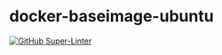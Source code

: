 # docker-baseimage-ubuntu

[![GitHub Super-Linter](https://github.com/dsavell/docker-baseimage-ubuntu/workflows/Docker/badge.svg)](https://github.com/marketplace/actions/super-linter)
